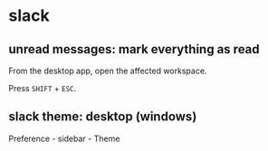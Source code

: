# slack

## unread messages: mark everything as read

From the desktop app, open the affected workspace.

Press `SHIFT` + `ESC`.

## slack theme: desktop (windows)

Preference - sidebar - Theme
